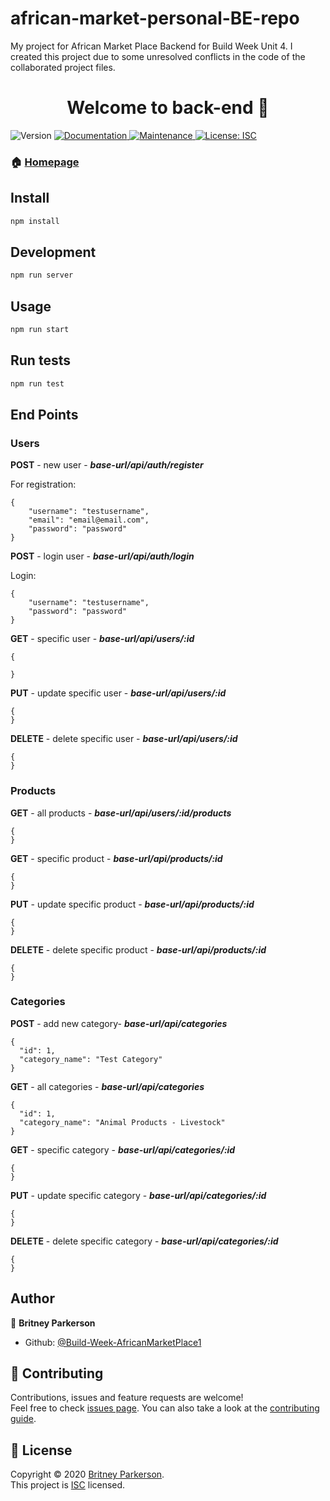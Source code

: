 # african-market-personal-BE-repo
My project for African Market Place Backend for Build Week Unit 4. I created this project due to some unresolved conflicts in the code of the collaborated project files.

<h1 align="center">Welcome to back-end 👋</h1>
<p>
  <img alt="Version" src="https://img.shields.io/badge/version-1.0.0-blue.svg?cacheSeconds=2592000" />
  <a href="https://github.com/Build-Week-AfricanMarketPlace1/back-end#readme" target="_blank">
    <img alt="Documentation" src="https://img.shields.io/badge/documentation-yes-brightgreen.svg" />
  </a>
  <a href="https://github.com/Build-Week-AfricanMarketPlace1/back-end/graphs/commit-activity" target="_blank">
    <img alt="Maintenance" src="https://img.shields.io/badge/Maintained%3F-yes-green.svg" />
  </a>
  <a href="https://github.com/Build-Week-AfricanMarketPlace1/back-end/blob/master/LICENSE" target="_blank">
    <img alt="License: ISC" src="https://img.shields.io/github/license/Build-Week-AfricanMarketPlace1/back-end" />
  </a>
</p>

### 🏠 [Homepage](https://github.com/Build-Week-AfricanMarketPlace1/back-end#readme)

## Install

```sh
npm install
```

## Development

```sh
npm run server
```

## Usage

```sh
npm run start
```

## Run tests

```sh
npm run test
```

## End Points

### Users

**POST** - new user - **_base-url/api/auth/register_**

For registration:

```
{
    "username": "testusername",
    "email": "email@email.com",
    "password": "password"
}
```

**POST** - login user - **_base-url/api/auth/login_**

Login:
```
{
    "username": "testusername",
    "password": "password"
}
```

**GET** - specific user - **_base-url/api/users/:id_**
```
{

}
```
**PUT** - update specific user - **_base-url/api/users/:id_**
```
{
}
```
**DELETE** - delete specific user - **_base-url/api/users/:id_**
```
{
}
```

### Products

**GET** - all products - **_base-url/api/users/:id/products_**
```
{
}
```

**GET** - specific product - **_base-url/api/products/:id_**
```
{
}
```
**PUT** - update specific product - **_base-url/api/products/:id_**
```
{
}
```
**DELETE** - delete specific product - **_base-url/api/products/:id_**
```
{
}
```
### Categories

**POST** - add new category- **_base-url/api/categories_**
```
{
  "id": 1,
  "category_name": "Test Category"
}
```
**GET** - all categories - **_base-url/api/categories_**
```
{
  "id": 1,
  "category_name": "Animal Products - Livestock"
}
```
**GET** - specific category - **_base-url/api/categories/:id_**
```
{
}
```
**PUT** - update specific category - **_base-url/api/categories/:id_**
```
{
}
```
**DELETE** - delete specific category - **_base-url/api/categories/:id_**
```
{
}
```

## Author

👤 **Britney Parkerson**

- Github: [@Build-Week-AfricanMarketPlace1](https://github.com/Build-Week-AfricanMarketPlace1)

## 🤝 Contributing

Contributions, issues and feature requests are welcome!<br />Feel free to check [issues page](https://github.com/Build-Week-AfricanMarketPlace1/back-end/issues). You can also take a look at the [contributing guide](https://github.com/Build-Week-AfricanMarketPlace1/back-end/blob/master/CONTRIBUTING.md).

## 📝 License
Copyright © 2020 [Britney Parkerson](https://github.com/Build-Week-AfricanMarketPlace1).<br />
This project is [ISC](https://github.com/Build-Week-AfricanMarketPlace1/back-end/blob/master/LICENSE) licensed.